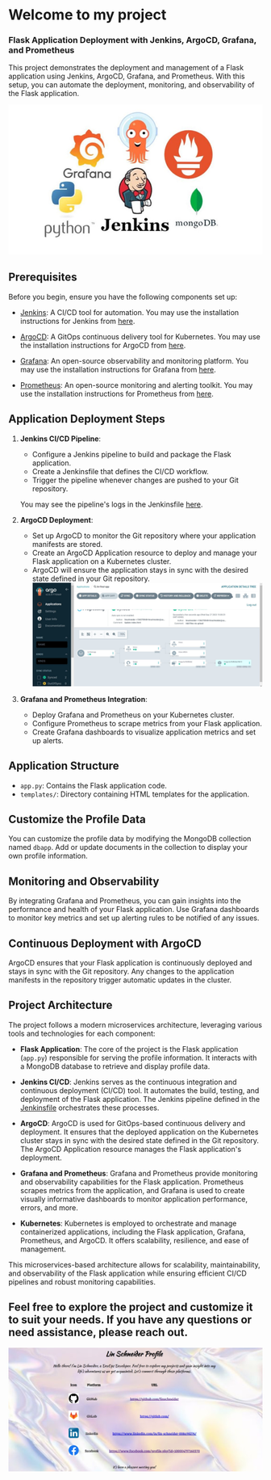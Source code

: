 # Welcome to my project

### Flask Application Deployment with Jenkins, ArgoCD, Grafana, and Prometheus

This project demonstrates the deployment and management of a Flask application using Jenkins, ArgoCD, Grafana, and Prometheus. With this setup, you can automate the deployment, monitoring, and observability of the Flask application.

![Description](j.jpg)

## Prerequisites

Before you begin, ensure you have the following components set up:

- [Jenkins](https://jenkins.io/): A CI/CD tool for automation. You may use the installation instructions for Jenkins from [here](https://github.com/linschneider/finalproject/tree/main/Infrastructures/Jenkins).

- [ArgoCD](https://argoproj.github.io/argo-cd/): A GitOps continuous delivery tool for Kubernetes. You may use the installation instructions for ArgoCD from [here](https://github.com/linschneider/finalproject/tree/main/Infrastructures/ArgoCD).

- [Grafana](https://grafana.com/): An open-source observability and monitoring platform. You may use the installation instructions for Grafana from [here](https://github.com/linschneider/finalproject/tree/main/Infrastructures/Grafana).

- [Prometheus](https://prometheus.io/): An open-source monitoring and alerting toolkit. You may use the installation instructions for Prometheus from [here](https://github.com/linschneider/finalproject/tree/main/Infrastructures/Prometheus).

## Application Deployment Steps

1. **Jenkins CI/CD Pipeline**:
   - Configure a Jenkins pipeline to build and package the Flask application.
   - Create a Jenkinsfile that defines the CI/CD workflow.
   - Trigger the pipeline whenever changes are pushed to your Git repository.
   
   You may see the pipeline's logs in the Jenkinsfile [here]([https://github.com/linschneider/finalproject/blob/main/JenkinsFileLogs]).

2. **ArgoCD Deployment**:
   - Set up ArgoCD to monitor the Git repository where your application manifests are stored.
   - Create an ArgoCD Application resource to deploy and manage your Flask application on a Kubernetes cluster.
   - ArgoCD will ensure the application stays in sync with the desired state defined in your Git repository.
     ![Description](ARGO.jpg)


3. **Grafana and Prometheus Integration**:
   - Deploy Grafana and Prometheus on your Kubernetes cluster.
   - Configure Prometheus to scrape metrics from your Flask application.
   - Create Grafana dashboards to visualize application metrics and set up alerts.

## Application Structure

- `app.py`: Contains the Flask application code.
- `templates/`: Directory containing HTML templates for the application.

## Customize the Profile Data

You can customize the profile data by modifying the MongoDB collection named `dbapp`. Add or update documents in the collection to display your own profile information.

## Monitoring and Observability

By integrating Grafana and Prometheus, you can gain insights into the performance and health of your Flask application. Use Grafana dashboards to monitor key metrics and set up alerting rules to be notified of any issues.

## Continuous Deployment with ArgoCD

ArgoCD ensures that your Flask application is continuously deployed and stays in sync with the Git repository. Any changes to the application manifests in the repository trigger automatic updates in the cluster.

## Project Architecture

The project follows a modern microservices architecture, leveraging various tools and technologies for each component:

- **Flask Application**: The core of the project is the Flask application (`app.py`) responsible for serving the profile information. It interacts with a MongoDB database to retrieve and display profile data.

- **Jenkins CI/CD**: Jenkins serves as the continuous integration and continuous deployment (CI/CD) tool. It automates the build, testing, and deployment of the Flask application. The Jenkins pipeline defined in the [Jenkinsfile](https://github.com/linschneider/finalproject/blob/main/Jenkinsfile) orchestrates these processes.

- **ArgoCD**: ArgoCD is used for GitOps-based continuous delivery and deployment. It ensures that the deployed application on the Kubernetes cluster stays in sync with the desired state defined in the Git repository. The ArgoCD Application resource manages the Flask application's deployment.

- **Grafana and Prometheus**: Grafana and Prometheus provide monitoring and observability capabilities for the Flask application. Prometheus scrapes metrics from the application, and Grafana is used to create visually informative dashboards to monitor application performance, errors, and more.

- **Kubernetes**: Kubernetes is employed to orchestrate and manage containerized applications, including the Flask application, Grafana, Prometheus, and ArgoCD. It offers scalability, resilience, and ease of management.

This microservices-based architecture allows for scalability, maintainability, and observability of the Flask application while ensuring efficient CI/CD pipelines and robust monitoring capabilities.



## Feel free to explore the project and customize it to suit your needs. If you have any questions or need assistance, please reach out.
![Description](p.jpg)

